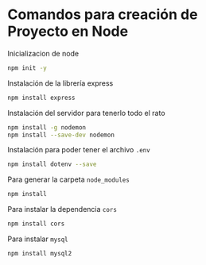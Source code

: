 # Comandos para creación de Proyecto en Node

Inicializacion de node
```bash
npm init -y
```

Instalación de la librería express
```bash
npm install express
```

Instalación del servidor para tenerlo todo el rato
```bash
npm install -g nodemon
npm install --save-dev nodemon
```

Instalación para poder tener el archivo `.env`
```bash
npm install dotenv --save
```

Para generar la carpeta ``node_modules``
```bash
npm install
```

Para instalar la dependencia ``cors``
```bash
npm install cors
```

Para instalar ``mysql``
```bash
npm install mysql2
```